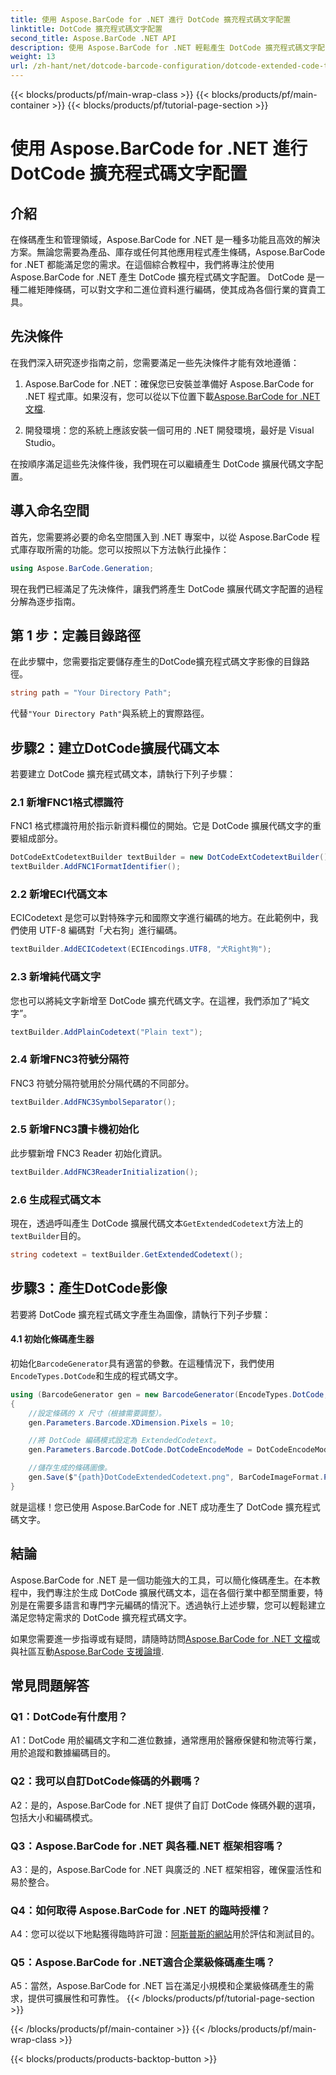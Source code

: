 ```yaml
---
title: 使用 Aspose.BarCode for .NET 進行 DotCode 擴充程式碼文字配置
linktitle: DotCode 擴充程式碼文字配置
second_title: Aspose.BarCode .NET API
description: 使用 Aspose.BarCode for .NET 輕鬆產生 DotCode 擴充程式碼文字配置。請按照我們的逐步指南進行高效率的條碼建立。
weight: 13
url: /zh-hant/net/dotcode-barcode-configuration/dotcode-extended-code-text-configuration/
---
```


{{< blocks/products/pf/main-wrap-class >}}
{{< blocks/products/pf/main-container >}}
{{< blocks/products/pf/tutorial-page-section >}}

# 使用 Aspose.BarCode for .NET 進行 DotCode 擴充程式碼文字配置

## 介紹

在條碼產生和管理領域，Aspose.BarCode for .NET 是一種多功能且高效的解決方案。無論您需要為產品、庫存或任何其他應用程式產生條碼，Aspose.BarCode for .NET 都能滿足您的需求。在這個綜合教程中，我們將專注於使用 Aspose.BarCode for .NET 產生 DotCode 擴充程式碼文字配置。 DotCode 是一種二維矩陣條碼，可以對文字和二進位資料進行編碼，使其成為各個行業的寶貴工具。

## 先決條件

在我們深入研究逐步指南之前，您需要滿足一些先決條件才能有效地遵循：

1.  Aspose.BarCode for .NET：確保您已安裝並準備好 Aspose.BarCode for .NET 程式庫。如果沒有，您可以從以下位置下載[Aspose.BarCode for .NET 文檔](https://reference.aspose.com/barcode/net/).

2. 開發環境：您的系統上應該安裝一個可用的 .NET 開發環境，最好是 Visual Studio。

在按順序滿足這些先決條件後，我們現在可以繼續產生 DotCode 擴展代碼文字配置。

## 導入命名空間

首先，您需要將必要的命名空間匯入到 .NET 專案中，以從 Aspose.BarCode 程式庫存取所需的功能。您可以按照以下方法執行此操作：


```csharp
using Aspose.BarCode.Generation;
```

現在我們已經滿足了先決條件，讓我們將產生 DotCode 擴展代碼文字配置的過程分解為逐步指南。



## 第 1 步：定義目錄路徑

在此步驟中，您需要指定要儲存產生的DotCode擴充程式碼文字影像的目錄路徑。

```csharp
string path = "Your Directory Path";
```

代替`"Your Directory Path"`與系統上的實際路徑。

## 步驟2：建立DotCode擴展代碼文本

若要建立 DotCode 擴充程式碼文本，請執行下列子步驟：

### 2.1 新增FNC1格式標識符

FNC1 格式標識符用於指示新資料欄位的開始。它是 DotCode 擴展代碼文字的重要組成部分。

```csharp
DotCodeExtCodetextBuilder textBuilder = new DotCodeExtCodetextBuilder();
textBuilder.AddFNC1FormatIdentifier();
```

### 2.2 新增ECI代碼文本

ECICodetext 是您可以對特殊字元和國際文字進行編碼的地方。在此範例中，我們使用 UTF-8 編碼對「犬右狗」進行編碼。

```csharp
textBuilder.AddECICodetext(ECIEncodings.UTF8, "犬Right狗");
```

### 2.3 新增純代碼文字

您也可以將純文字新增至 DotCode 擴充代碼文字。在這裡，我們添加了“純文字”。

```csharp
textBuilder.AddPlainCodetext("Plain text");
```

### 2.4 新增FNC3符號分隔符

FNC3 符號分隔符號用於分隔代碼的不同部分。

```csharp
textBuilder.AddFNC3SymbolSeparator();
```

### 2.5 新增FNC3讀卡機初始化

此步驟新增 FNC3 Reader 初始化資訊。

```csharp
textBuilder.AddFNC3ReaderInitialization();
```

### 2.6 生成程式碼文本

現在，透過呼叫產生 DotCode 擴展代碼文本`GetExtendedCodetext`方法上的`textBuilder`目的。

```csharp
string codetext = textBuilder.GetExtendedCodetext();
```

## 步驟3：產生DotCode影像

若要將 DotCode 擴充程式碼文字產生為圖像，請執行下列子步驟：

#### 4.1 初始化條碼產生器

初始化`BarcodeGenerator`具有適當的參數。在這種情況下，我們使用`EncodeTypes.DotCode`和生成的程式碼文字。

```csharp
using (BarcodeGenerator gen = new BarcodeGenerator(EncodeTypes.DotCode, codetext))
{
    //設定條碼的 X 尺寸（根據需要調整）。
    gen.Parameters.Barcode.XDimension.Pixels = 10;

    //將 DotCode 編碼模式設定為 ExtendedCodetext。
    gen.Parameters.Barcode.DotCode.DotCodeEncodeMode = DotCodeEncodeMode.ExtendedCodetext;

    //儲存生成的條碼圖像。
    gen.Save($"{path}DotCodeExtendedCodetext.png", BarCodeImageFormat.Png);
}
```

就是這樣！您已使用 Aspose.BarCode for .NET 成功產生了 DotCode 擴充程式碼文字。

## 結論

Aspose.BarCode for .NET 是一個功能強大的工具，可以簡化條碼產生。在本教程中，我們專注於生成 DotCode 擴展代碼文本，這在各個行業中都至關重要，特別是在需要多語言和專門字元編碼的情況下。透過執行上述步驟，您可以輕鬆建立滿足您特定需求的 DotCode 擴充程式碼文字。

如果您需要進一步指導或有疑問，請隨時訪問[Aspose.BarCode for .NET 文檔](https://reference.aspose.com/barcode/net/)或與社區互動[Aspose.BarCode 支援論壇](https://forum.aspose.com/c/barcode/13).

## 常見問題解答

### Q1：DotCode有什麼用？

A1：DotCode 用於編碼文字和二進位數據，通常應用於醫療保健和物流等行業，用於追蹤和數據編碼目的。

### Q2：我可以自訂DotCode條碼的外觀嗎？

A2：是的，Aspose.BarCode for .NET 提供了自訂 DotCode 條碼外觀的選項，包括大小和編碼模式。

### Q3：Aspose.BarCode for .NET 與各種.NET 框架相容嗎？

A3：是的，Aspose.BarCode for .NET 與廣泛的 .NET 框架相容，確保靈活性和易於整合。

### Q4：如何取得 Aspose.BarCode for .NET 的臨時授權？

 A4：您可以從以下地點獲得臨時許可證：[阿斯普斯的網站](https://purchase.aspose.com/temporary-license/)用於評估和測試目的。

### Q5：Aspose.BarCode for .NET適合企業級條碼產生嗎？

A5：當然，Aspose.BarCode for .NET 旨在滿足小規模和企業級條碼產生的需求，提供可擴展性和可靠性。
{{< /blocks/products/pf/tutorial-page-section >}}

{{< /blocks/products/pf/main-container >}}
{{< /blocks/products/pf/main-wrap-class >}}

{{< blocks/products/products-backtop-button >}}
